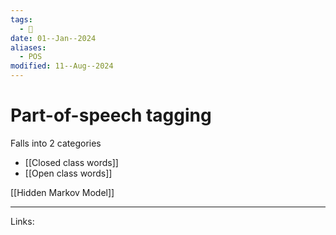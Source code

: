 ```yaml
---
tags:
  - 🌱
date: 01--Jan--2024
aliases:
  - POS
modified: 11--Aug--2024
---
```

# Part-of-speech tagging

Falls into 2 categories
- [[Closed class words]]
- [[Open class words]]

[[Hidden Markov Model]]

---
Links:

